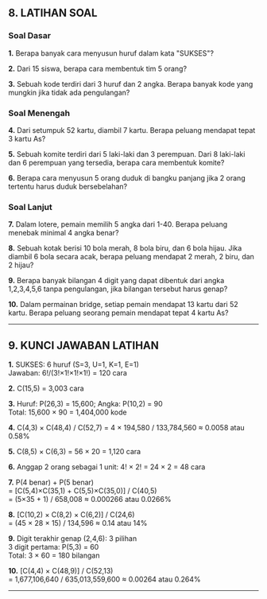 ## 8. LATIHAN SOAL

### Soal Dasar

**1.** Berapa banyak cara menyusun huruf dalam kata "SUKSES"?

**2.** Dari 15 siswa, berapa cara membentuk tim 5 orang?

**3.** Sebuah kode terdiri dari 3 huruf dan 2 angka. Berapa banyak kode yang mungkin jika tidak ada pengulangan?

### Soal Menengah

**4.** Dari setumpuk 52 kartu, diambil 7 kartu. Berapa peluang mendapat tepat 3 kartu As?

**5.** Sebuah komite terdiri dari 5 laki-laki dan 3 perempuan. Dari 8 laki-laki dan 6 perempuan yang tersedia, berapa cara membentuk komite?

**6.** Berapa cara menyusun 5 orang duduk di bangku panjang jika 2 orang tertentu harus duduk bersebelahan?

### Soal Lanjut

**7.** Dalam lotere, pemain memilih 5 angka dari 1-40. Berapa peluang menebak minimal 4 angka benar?

**8.** Sebuah kotak berisi 10 bola merah, 8 bola biru, dan 6 bola hijau. Jika diambil 6 bola secara acak, berapa peluang mendapat 2 merah, 2 biru, dan 2 hijau?

**9.** Berapa banyak bilangan 4 digit yang dapat dibentuk dari angka 1,2,3,4,5,6 tanpa pengulangan, jika bilangan tersebut harus genap?

**10.** Dalam permainan bridge, setiap pemain mendapat 13 kartu dari 52 kartu. Berapa peluang seorang pemain mendapat tepat 4 kartu As?

---

## 9. KUNCI JAWABAN LATIHAN

**1.** SUKSES: 6 huruf (S=3, U=1, K=1, E=1)  
   Jawaban: 6!/(3!×1!×1!×1!) = 120 cara

**2.** C(15,5) = 3,003 cara

**3.** Huruf: P(26,3) = 15,600; Angka: P(10,2) = 90  
   Total: 15,600 × 90 = 1,404,000 kode

**4.** C(4,3) × C(48,4) / C(52,7) = 4 × 194,580 / 133,784,560 ≈ 0.0058 atau 0.58%

**5.** C(8,5) × C(6,3) = 56 × 20 = 1,120 cara

**6.** Anggap 2 orang sebagai 1 unit: 4! × 2! = 24 × 2 = 48 cara

**7.** P(4 benar) + P(5 benar)  
   = [C(5,4)×C(35,1) + C(5,5)×C(35,0)] / C(40,5)  
   = (5×35 + 1) / 658,008 ≈ 0.000266 atau 0.0266%

**8.** [C(10,2) × C(8,2) × C(6,2)] / C(24,6)  
   = (45 × 28 × 15) / 134,596 ≈ 0.14 atau 14%

**9.** Digit terakhir genap (2,4,6): 3 pilihan  
   3 digit pertama: P(5,3) = 60  
   Total: 3 × 60 = 180 bilangan

**10.** [C(4,4) × C(48,9)] / C(52,13)  
   = 1,677,106,640 / 635,013,559,600 ≈ 0.00264 atau 0.264%

---
